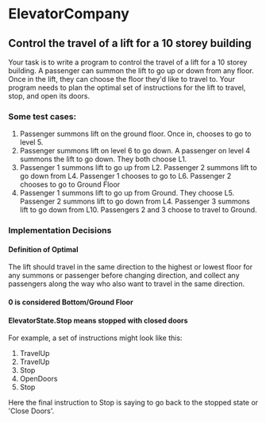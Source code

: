 # ElevatorCompany
## Control the travel of a lift for a 10 storey building

Your task is to write a program to control the travel of a lift for a 10 storey building.
A passenger can summon the lift to go up or down from any floor. Once in the lift, they can choose the floor they'd like to travel to.
Your program needs to plan the optimal set of instructions for the lift to travel, stop, and open its doors.

### Some test cases:
1. Passenger summons lift on the ground floor. Once in, chooses to go to level 5.
2. Passenger summons lift on level 6 to go down. A passenger on level 4 summons the lift to go down. They both choose L1.
3. Passenger 1 summons lift to go up from L2. Passenger 2 summons lift to go down from L4. Passenger 1 chooses to go to L6. Passenger 2 chooses to go to Ground Floor
4. Passenger 1 summons lift to go up from Ground. They choose L5. Passenger 2 summons lift to go down from L4. Passenger 3 summons lift to go down from L10. Passengers 2 and 3 choose to travel to Ground.

### Implementation Decisions

#### Definition of Optimal
The lift should travel in the same direction to the highest or lowest floor for any summons or
passenger before changing direction, and collect any passengers along the way who also want to travel in the same direction.

#### 0 is considered Bottom/Ground Floor

#### ElevatorState.Stop means stopped with closed doors

For example, a set of instructions might look like this:

1. TravelUp
2. TravelUp
3. Stop
4. OpenDoors
5. Stop

Here the final instruction to Stop is saying to go back to the stopped state or 'Close Doors'.
